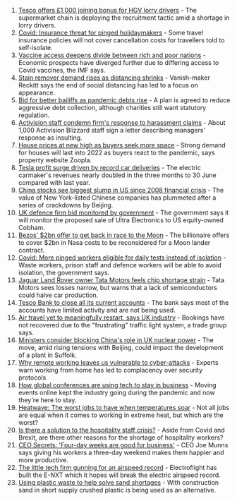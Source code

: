 1. [Tesco offers £1,000 joining bonus for HGV lorry drivers](https://www.bbc.co.uk/news/business-57983698) - The supermarket chain is deploying the recruitment tactic amid a shortage in lorry drivers.
2. [Covid: Insurance threat for pinged holidaymakers](https://www.bbc.co.uk/news/business-57983455) - Some travel insurance policies will not cover cancellation costs for travellers told to self-isolate.
3. [Vaccine access deepens divide between rich and poor nations](https://www.bbc.co.uk/news/business-57987091) - Economic prospects have diverged further due to differing access to Covid vaccines, the IMF says.
4. [Stain remover demand rises as distancing shrinks](https://www.bbc.co.uk/news/business-57981759) - Vanish-maker Reckitt says the end of social distancing has led to a focus on appearance.
5. [Bid for better bailiffs as pandemic debts rise](https://www.bbc.co.uk/news/business-57983457) - A plan is agreed to reduce aggressive debt collection, although charities still want statutory regulation.
6. [Activision staff condemn firm's response to harassment claims](https://www.bbc.co.uk/news/technology-57984784) - About 1,000 Activision Blizzard staff sign a letter describing managers' response as insulting.
7. [House prices at new high as buyers seek more space](https://www.bbc.co.uk/news/business-57976341) - Strong demand for houses will last into 2022 as buyers react to the pandemic, says property website Zoopla.
8. [Tesla profit surge driven by record car deliveries](https://www.bbc.co.uk/news/business-57935264) - The electric carmaker's revenues nearly doubled in the three months to 30 June compared with last year.
9. [China stocks see biggest slump in US since 2008 financial crisis](https://www.bbc.co.uk/news/business-57979857) - The value of New York-listed Chinese companies has plummeted after a series of crackdowns by Beijing.
10. [UK defence firm bid monitored by government](https://www.bbc.co.uk/news/business-57973962) - The government says it will monitor the proposed sale of Ultra Electronics to US equity-owned Cobham.
11. [Bezos' $2bn offer to get back in race to the Moon](https://www.bbc.co.uk/news/science-environment-57978465) - The billionaire offers to cover $2bn in Nasa costs to be reconsidered for a Moon lander contract.
12. [Covid: More pinged workers eligible for daily tests instead of isolation](https://www.bbc.co.uk/news/uk-politics-57977282) - Waste workers, prison staff and defence workers will be able to avoid isolation, the government says.
13. [Jaguar Land Rover owner Tata Motors feels chip shortage strain](https://www.bbc.co.uk/news/business-57975445) - Tata Motors sees losses narrow, but warns that a lack of semiconductors could halve car production.
14. [Tesco Bank to close all its current accounts](https://www.bbc.co.uk/news/business-57973960) - The bank says most of the accounts have limited activity and are not being used.
15. [Air travel yet to meaningfully restart, says UK industry](https://www.bbc.co.uk/news/business-57967907) - Bookings have not recovered due to the "frustrating" traffic light system, a trade group says.
16. [Ministers consider blocking China's role in UK nuclear power](https://www.bbc.co.uk/news/business-57967908) - The move, amid rising tensions with Beijing, could impact the development of a plant in Suffolk.
17. [Why remote working leaves us vulnerable to cyber-attacks](https://www.bbc.co.uk/news/business-57847652) - Experts warn working from home has led to complacency over security protocols
18. [How global conferences are using tech to stay in business](https://www.bbc.co.uk/news/business-57817807) - Moving events online kept the industry going during the pandemic and now they're here to stay.
19. [Heatwave: The worst jobs to have when temperatures soar](https://www.bbc.co.uk/news/uk-wales-57914904) - Not all jobs are equal when it comes to working in extreme heat, but which are the worst?
20. [Is there a solution to the hospitality staff crisis?](https://www.bbc.co.uk/news/business-57817775) - Aside from Covid and Brexit, are there other reasons for the shortage of hospitality workers?
21. [CEO Secrets: 'Four-day weeks are good for business'](https://www.bbc.co.uk/news/business-57894093) - CEO Joe Munns says giving his workers a three-day weekend makes them happier and more productive.
22. [The little tech firm gunning for an airspeed record](https://www.bbc.co.uk/news/business-57747128) - Electroflight has built the E-NXT which it hopes will break the electric airspeed record.
23. [Using plastic waste to help solve sand shortages](https://www.bbc.co.uk/news/business-57832425) - With construction sand in short supply crushed plastic is being used as an alternative.
